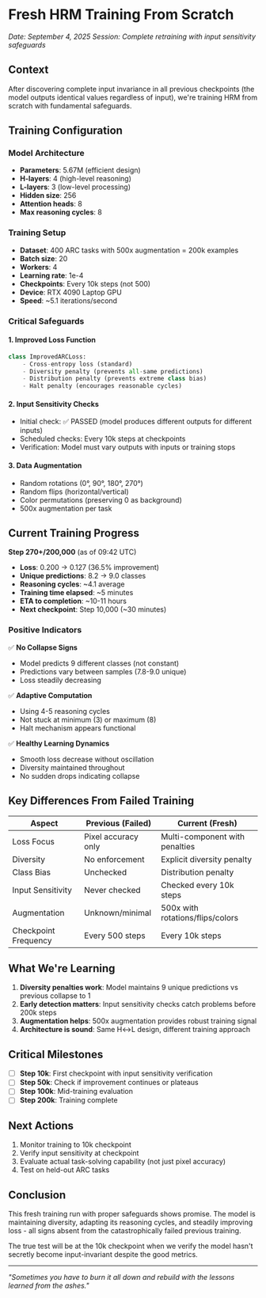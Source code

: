 # Fresh HRM Training From Scratch

*Date: September 4, 2025*
*Session: Complete retraining with input sensitivity safeguards*

## Context

After discovering complete input invariance in all previous checkpoints (the model outputs identical values regardless of input), we're training HRM from scratch with fundamental safeguards.

## Training Configuration

### Model Architecture
- **Parameters**: 5.67M (efficient design)
- **H-layers**: 4 (high-level reasoning)
- **L-layers**: 3 (low-level processing)
- **Hidden size**: 256
- **Attention heads**: 8
- **Max reasoning cycles**: 8

### Training Setup
- **Dataset**: 400 ARC tasks with 500x augmentation = 200k examples
- **Batch size**: 20
- **Workers**: 4
- **Learning rate**: 1e-4
- **Checkpoints**: Every 10k steps (not 500)
- **Device**: RTX 4090 Laptop GPU
- **Speed**: ~5.1 iterations/second

### Critical Safeguards

#### 1. Improved Loss Function
```python
class ImprovedARCLoss:
    - Cross-entropy loss (standard)
    - Diversity penalty (prevents all-same predictions)
    - Distribution penalty (prevents extreme class bias)
    - Halt penalty (encourages reasonable cycles)
```

#### 2. Input Sensitivity Checks
- Initial check: ✅ PASSED (model produces different outputs for different inputs)
- Scheduled checks: Every 10k steps at checkpoints
- Verification: Model must vary outputs with inputs or training stops

#### 3. Data Augmentation
- Random rotations (0°, 90°, 180°, 270°)
- Random flips (horizontal/vertical)
- Color permutations (preserving 0 as background)
- 500x augmentation per task

## Current Training Progress

**Step 270+/200,000** (as of 09:42 UTC)
- **Loss**: 0.200 → 0.127 (36.5% improvement)
- **Unique predictions**: 8.2 → 9.0 classes
- **Reasoning cycles**: ~4.1 average
- **Training time elapsed**: ~5 minutes
- **ETA to completion**: ~10-11 hours
- **Next checkpoint**: Step 10,000 (~30 minutes)

### Positive Indicators

✅ **No Collapse Signs**
- Model predicts 9 different classes (not constant)
- Predictions vary between samples (7.8-9.0 unique)
- Loss steadily decreasing

✅ **Adaptive Computation**
- Using 4-5 reasoning cycles
- Not stuck at minimum (3) or maximum (8)
- Halt mechanism appears functional

✅ **Healthy Learning Dynamics**
- Smooth loss decrease without oscillation
- Diversity maintained throughout
- No sudden drops indicating collapse

## Key Differences From Failed Training

| Aspect | Previous (Failed) | Current (Fresh) |
|--------|------------------|-----------------|
| Loss Focus | Pixel accuracy only | Multi-component with penalties |
| Diversity | No enforcement | Explicit diversity penalty |
| Class Bias | Unchecked | Distribution penalty |
| Input Sensitivity | Never checked | Checked every 10k steps |
| Augmentation | Unknown/minimal | 500x with rotations/flips/colors |
| Checkpoint Frequency | Every 500 steps | Every 10k steps |

## What We're Learning

1. **Diversity penalties work**: Model maintains 9 unique predictions vs previous collapse to 1
2. **Early detection matters**: Input sensitivity checks catch problems before 200k steps
3. **Augmentation helps**: 500x augmentation provides robust training signal
4. **Architecture is sound**: Same H↔L design, different training approach

## Critical Milestones

- [ ] **Step 10k**: First checkpoint with input sensitivity verification
- [ ] **Step 50k**: Check if improvement continues or plateaus
- [ ] **Step 100k**: Mid-training evaluation
- [ ] **Step 200k**: Training complete

## Next Actions

1. Monitor training to 10k checkpoint
2. Verify input sensitivity at checkpoint
3. Evaluate actual task-solving capability (not just pixel accuracy)
4. Test on held-out ARC tasks

## Conclusion

This fresh training run with proper safeguards shows promise. The model is maintaining diversity, adapting its reasoning cycles, and steadily improving loss - all signs absent from the catastrophically failed previous training.

The true test will be at the 10k checkpoint when we verify the model hasn't secretly become input-invariant despite the good metrics.

---

*"Sometimes you have to burn it all down and rebuild with the lessons learned from the ashes."*